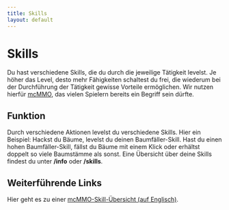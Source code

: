 ```yaml
---
title: Skills
layout: default
---
```

# Skills

Du hast verschiedene Skills, die du durch die jeweilige Tätigkeit levelst. Je
höher das Level, desto mehr Fähigkeiten schaltest du frei, die wiederum bei der
Durchführung der Tätigkeit gewisse Vorteile ermöglichen. Wir nutzen hierfür
[mcMMO](https://mcmmo.org/), das vielen Spielern bereits ein Begriff sein
dürfte.

## Funktion

Durch verschiedene Aktionen levelst du verschiedene Skills. Hier ein Beispiel:
Hackst du Bäume, levelst du deinen Baumfäller-Skill. Hast du einen hohen
Baumfäller-Skill, fällst du Bäume mit einem Klick oder erhältst doppelt so viele
Baumstämme als sonst. Eine Übersicht über deine Skills findest du unter
**/info** oder **/skills**.

## Weiterführende Links

Hier geht es zu einer [mcMMO-Skill-Übersicht (auf
Englisch)](https://wiki.mcmmo.org/skills).
